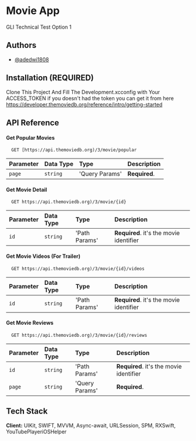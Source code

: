 
# Movie App

GLI Technical Test Option 1

## Authors

- [@adedwi1808](https://www.github.com/adedwi1808)


## Installation (**REQUIRED**)

Clone This Project And Fill The Development.xcconfig with Your ACCESS_TOKEN
if you doesn't had the token you can get it from here
https://developer.themoviedb.org/reference/intro/getting-started
    
## API Reference

#### Get Popular Movies

```http
  GET [https://api.themoviedb.org)/3/movie/popular
```

| Parameter | Data Type| Type | Description                       |
| :-------- | :------- | :------| :-----------------------------------|
| `page`      | `string` | 'Query Params' | **Required**.|



#### Get Movie Detail

```http
  GET https://api.themoviedb.org)/3/movie/{id}
```

| Parameter | Data Type| Type | Description                       |
| :-------- | :------- | :------| :-----------------------------------|
| `id`      | `string` | 'Path Params' | **Required**. it's the movie identifier|


#### Get Movie Videos (For Trailer)

```http
  GET https://api.themoviedb.org)/3/movie/{id}/videos
```

| Parameter | Data Type| Type | Description                       |
| :-------- | :------- | :------| :-----------------------------------|
| `id`      | `string` | 'Path Params' | **Required**. it's the movie identifier|


#### Get Movie Reviews

```http
  GET https://api.themoviedb.org)/3/movie/{id}/reviews
```

| Parameter | Data Type| Type | Description                       |
| :-------- | :------- | :------| :-----------------------------------|
| `id`      | `string` | 'Path Params' | **Required**. it's the movie identifier|
| `page`      | `string` | 'Query Params' | **Required**.|


## Tech Stack

**Client:** UIKit, SWIFT, MVVM, Async-await, URLSession, SPM, RXSwift, YouTubePlayeriOSHelper

